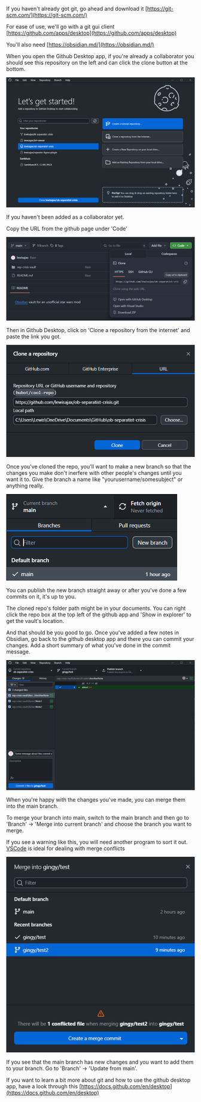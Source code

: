 If you haven't already got git, go ahead and download it [https://git-scm.com/](https://git-scm.com/)

For ease of use, we'll go with a git gui client [https://github.com/apps/desktop](https://github.com/apps/desktop) 

You'll also need [https://obsidian.md/](https://obsidian.md/)

When you open the Github Desktop app, if you're already a collaborator you should see this repository on the left and can click the clone button at the bottom.

![Github desktop dashboard](./images/dashboard.png)

If you haven't been added as a collaborator yet.

Copy the URL from the github page under 'Code'

![Repo URL location in github](./images/clone-url.png)

Then in Github Desktop, click on 'Clone a repository from the internet' and paste the link you got.

![Pasting the repo link](./images/clone-repo.png)

Once you've cloned the repo, you'll want to make a new branch so that the changes you make don't inerfere with other people's changes until you want it to. Give the branch a name like "yourusername/somesubject" or anything really.

![Creating a new branch](./images/new-branch.png)

You can publish the new branch straight away or after you've done a few commits on it, it's up to you.

The cloned repo's folder path might be in your documents. You can right click the repo box at the top left of the github app and 'Show in explorer' to get the vault's location.

And that should be you good to go. Once you've added a few notes in Obsidian, go back to the github desktop app and there you can commit your changes. Add a short summary of what you've done in the commit message.

![Changes ready to be committed](./images/commit.png)

When you're happy with the changes you've made, you can merge them into the main branch. 

To merge your branch into main, switch to the main branch and then go to 'Branch' -> 'Merge into current branch' and choose the branch you want to merge.

If you see a warning like this, you will need another program to sort it out.\
[VSCode](https://code.visualstudio.com/) is ideal for dealing with merge conflicts

![Merge conflict](./images/merge-conflict.png)

If you see that the main branch has new changes and you want to add them to your branch. Go to 'Branch' -> 'Update from main'.

If you want to learn a bit more about git and how to use the github desktop app, have a look through this [https://docs.github.com/en/desktop](https://docs.github.com/en/desktop)
